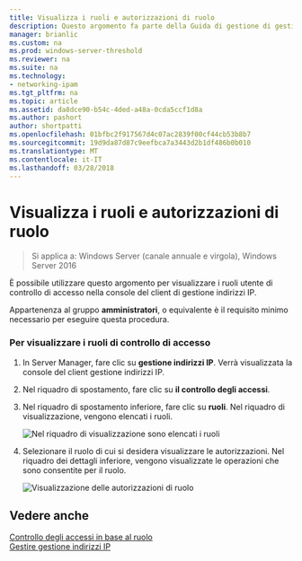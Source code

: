 ```yaml
---
title: Visualizza i ruoli e autorizzazioni di ruolo
description: Questo argomento fa parte della Guida di gestione di gestione indirizzi IP (IPAM) in Windows Server 2016.
manager: brianlic
ms.custom: na
ms.prod: windows-server-threshold
ms.reviewer: na
ms.suite: na
ms.technology:
- networking-ipam
ms.tgt_pltfrm: na
ms.topic: article
ms.assetid: da8dce90-b54c-4ded-a48a-0cda5ccf1d8a
ms.author: pashort
author: shortpatti
ms.openlocfilehash: 01bfbc2f917567d4c07ac2839f00cf44cb53b8b7
ms.sourcegitcommit: 19d9da87d87c9eefbca7a3443d2b1df486b0b010
ms.translationtype: MT
ms.contentlocale: it-IT
ms.lasthandoff: 03/28/2018
---
```

# <a name="view-roles-and-role-permissions"></a>Visualizza i ruoli e autorizzazioni di ruolo

>Si applica a: Windows Server (canale annuale e virgola), Windows Server 2016

È possibile utilizzare questo argomento per visualizzare i ruoli utente di controllo di accesso nella console del client di gestione indirizzi IP.  
  
Appartenenza al gruppo **amministratori**, o equivalente è il requisito minimo necessario per eseguire questa procedura.  
  
### <a name="to-view-access-control-roles"></a>Per visualizzare i ruoli di controllo di accesso  
  
1.  In Server Manager, fare clic su **gestione indirizzi IP**. Verrà visualizzata la console del client gestione indirizzi IP.  
  
2.  Nel riquadro di spostamento, fare clic su **il controllo degli accessi**.  
  
3.  Nel riquadro di spostamento inferiore, fare clic su **ruoli**. Nel riquadro di visualizzazione, vengono elencati i ruoli.  
  
    ![Nel riquadro di visualizzazione sono elencati i ruoli](../../media/View-Roles-and-Role-Permissions/ipam_ViewRoles_01.jpg)  
  
4.  Selezionare il ruolo di cui si desidera visualizzare le autorizzazioni. Nel riquadro dei dettagli inferiore, vengono visualizzate le operazioni che sono consentite per il ruolo.  
  
    ![Visualizzazione delle autorizzazioni di ruolo](../../media/View-Roles-and-Role-Permissions/ipam_ViewRoles_02.jpg)  
  
## <a name="see-also"></a>Vedere anche  
[Controllo degli accessi in base al ruolo](Role-based-Access-Control.md)  
[Gestire gestione indirizzi IP](Manage-IPAM.md)  
  


